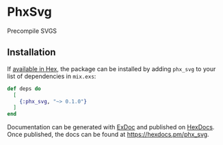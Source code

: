 # PhxSvg

Precompile SVGS

## Installation

If [available in Hex](https://hex.pm/docs/publish), the package can be installed
by adding `phx_svg` to your list of dependencies in `mix.exs`:

```elixir
def deps do
  [
    {:phx_svg, "~> 0.1.0"}
  ]
end
```

Documentation can be generated with [ExDoc](https://github.com/elixir-lang/ex_doc)
and published on [HexDocs](https://hexdocs.pm). Once published, the docs can
be found at <https://hexdocs.pm/phx_svg>.

